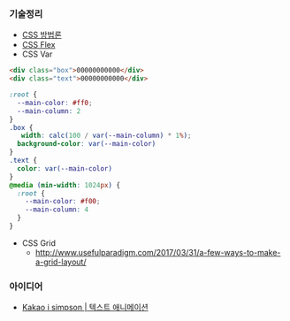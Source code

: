 ### 기술정리
- [CSS 방법론](CSS-방법론)
- [CSS Flex](CSS-Flex)
- CSS Var
```html
<div class="box">00000000000</div>
<div class="text">00000000000</div>
```
```css
:root {
  --main-color: #ff0;
  --main-column: 2
}
.box {
   width: calc(100 / var(--main-column) * 1%);
  background-color: var(--main-color)
}
.text {
  color: var(--main-color)
}
@media (min-width: 1024px) {
  :root {
    --main-color: #f00;
    --main-column: 4
  }
}
```
- CSS Grid
  - http://www.usefulparadigm.com/2017/03/31/a-few-ways-to-make-a-grid-layout/

### 아이디어
- [Kakao i simpson | 텍스트 애니메이션](https://www.youtube.com/watch?v=fzXwGQeVNI4)
